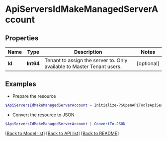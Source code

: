 # ApiServersIdMakeManagedServerAccount
## Properties

Name | Type | Description | Notes
------------ | ------------- | ------------- | -------------
**Id** | **Int64** | Tenant to assign the server to. Only available to Master Tenant users. | [optional] 

## Examples

- Prepare the resource
```powershell
$ApiServersIdMakeManagedServerAccount = Initialize-PSOpenAPIToolsApiServersIdMakeManagedServerAccount  -Id null
```

- Convert the resource to JSON
```powershell
$ApiServersIdMakeManagedServerAccount | ConvertTo-JSON
```

[[Back to Model list]](../README.md#documentation-for-models) [[Back to API list]](../README.md#documentation-for-api-endpoints) [[Back to README]](../README.md)

